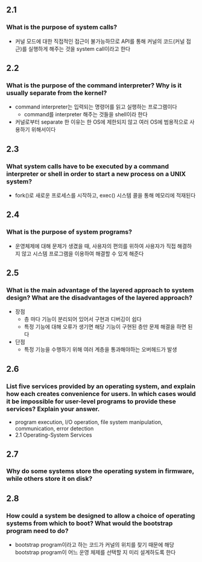 ## 2.1

### What is the purpose of system calls?

- 커널 모드에 대한 직접적인 접근이 불가능하므로 API를 통해 커널의 코드(커널 접근)를 실행하게 해주는 것을 system call이라고 한다

## 2.2

### What is the purpose of the command interpreter? Why is it usually separate from the kernel?

- command interpreter는 입력되는 명령어를 읽고 실행하는 프로그램이다
    - command를 interpreter 해주는 것들을 shell이라 한다
- 커널로부터 separate 한 이유는 한 OS에 제한되지 않고 여러 OS에 범용적으로 사용하기 위해서이다

## 2.3

### What system calls have to be executed by a command interpreter or shell in order to start a new process on a UNIX system?

- fork()로 새로운 프로세스를 시작하고, exec() 시스템 콜을 통해 메모리에 적재된다

## 2.4

### What is the purpose of system programs?

- 운영체제에 대해 문제가 생겼을 때, 사용자의 편의를 위하여 사용자가 직접 해결하지 않고 시스템 프로그램을 이용하여 해결할 수 있게 해준다

## 2.5

### What is the main advantage of the layered approach to system design? What are the disadvantages of the layered approach?

- 장점
    - 층 마다 기능이 분리되어 있어서 구현과 디버깅이 쉽다
    - 특정 기능에 대해 오류가 생기면 해당 기능이 구현된 층만 문제 해결을 하면 된다
- 단점
    - 특정 기능을 수행하기 위해 여러 계층을 통과해야하는 오버헤드가 발생

## 2.6

### List five services provided by an operating system, and explain how each creates convenience for users. In which cases would it be impossible for user-level programs to provide these services? Explain your answer.

- program execution, I/O operation, file system manipulation, communication, error detection
- 2.1 Operating-System Services

## 2.7

### Why do some systems store the operating system in firmware, while others store it on disk?

## 2.8

### How could a system be designed to allow a choice of operating systems from which to boot? What would the bootstrap program need to do?

- bootstrap program이라고 하는 코드가 커널의 위치를 찾기 때문에 해당 bootstrap program이 어느 운영 체제를 선택할 지 미리 설계하도록 한다